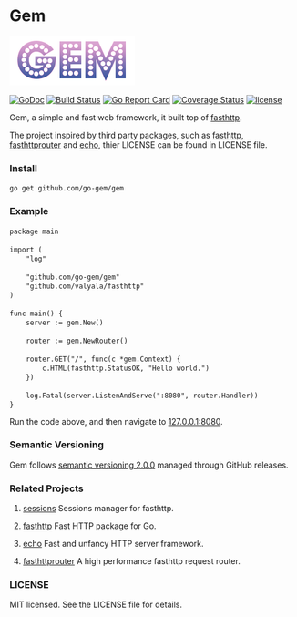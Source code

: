 Gem
===
![Gem logo](logo.png)

[![GoDoc](https://img.shields.io/badge/godoc-reference-blue.svg?style=flat-square)](https://godoc.org/github.com/go-gem/gem) 
[![Build Status](https://img.shields.io/travis/go-gem/gem.svg)](https://travis-ci.org/go-gem/gem) 
[![Go Report Card](https://img.shields.io/badge/go%20report-A+-brightgreen.svg?style=flat-square)](https://goreportcard.com/report/github.com/go-gem/gem) 
[![Coverage Status](https://img.shields.io/coveralls/go-gem/gem.svg)](https://coveralls.io/github/go-gem/gem?branch=master) 
[![license](https://img.shields.io/github/license/go-gem/gem.svg?style=flat-square)](LICENSE)

Gem, a simple and fast web framework, it built top of [fasthttp](https://github.com/valyala/fasthttp).

The project inspired by third party packages, such as [fasthttp](https://github.com/valyala/fasthttp), [fasthttprouter](https://github.com/buaazp/fasthttprouter) and
[echo](https://github.com/labstack/echo), thier LICENSE can be found in LICENSE file.

### Install
```
go get github.com/go-gem/gem
```


### Example

```
package main

import (
	"log"
	
	"github.com/go-gem/gem"
	"github.com/valyala/fasthttp"
)

func main() {
	server := gem.New()

	router := gem.NewRouter()
	
	router.GET("/", func(c *gem.Context) {
		c.HTML(fasthttp.StatusOK, "Hello world.")
	})

	log.Fatal(server.ListenAndServe(":8080", router.Handler))
}
```

Run the code above, and then navigate to [127.0.0.1:8080](http://127.0.0.1:8080).

 
### Semantic Versioning

Gem follows [semantic versioning 2.0.0](http://semver.org/) managed through GitHub releases.


### Related Projects

1. [sessions](https://github.com/go-gem/sessions) Sessions manager for fasthttp.

2. [fasthttp](https://github.com/valyala/fasthttp) Fast HTTP package for Go.

3. [echo](https://github.com/labstack/echo) Fast and unfancy HTTP server framework.

4. [fasthttprouter](https://github.com/buaazp/fasthttprouter) A high performance fasthttp request router.

### LICENSE

MIT licensed. See the LICENSE file for details.